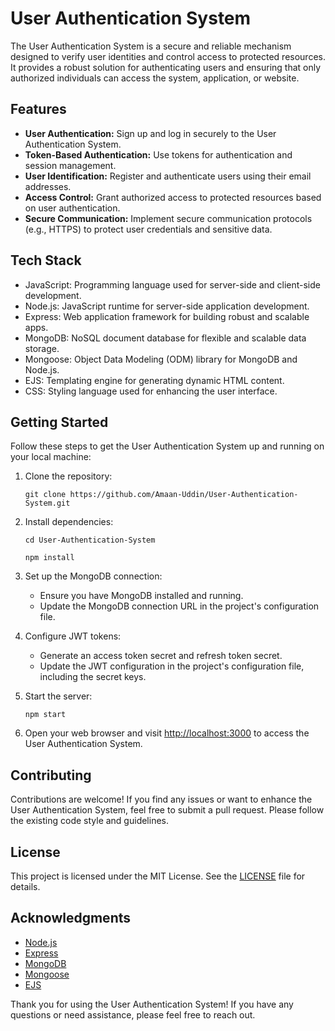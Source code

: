 # User Authentication System

The User Authentication System is a secure and reliable mechanism designed to verify user identities and control access to protected resources. It provides a robust solution for authenticating users and ensuring that only authorized individuals can access the system, application, or website.

## Features

- **User Authentication:** Sign up and log in securely to the User Authentication System.
- **Token-Based Authentication:** Use tokens for authentication and session management.
- **User Identification:** Register and authenticate users using their email addresses.
- **Access Control:** Grant authorized access to protected resources based on user authentication.
- **Secure Communication:** Implement secure communication protocols (e.g., HTTPS) to protect user credentials and sensitive data.

## Tech Stack

- JavaScript: Programming language used for server-side and client-side development.
- Node.js: JavaScript runtime for server-side application development.
- Express: Web application framework for building robust and scalable apps.
- MongoDB: NoSQL document database for flexible and scalable data storage.
- Mongoose: Object Data Modeling (ODM) library for MongoDB and Node.js.
- EJS: Templating engine for generating dynamic HTML content.
- CSS: Styling language used for enhancing the user interface.

## Getting Started

Follow these steps to get the User Authentication System up and running on your local machine:

1.  Clone the repository:

    `git clone https://github.com/Amaan-Uddin/User-Authentication-System.git`

2.  Install dependencies:

    `cd User-Authentication-System`

    `npm install`

3.  Set up the MongoDB connection:

    - Ensure you have MongoDB installed and running.
    - Update the MongoDB connection URL in the project's configuration file.

4.  Configure JWT tokens:

    - Generate an access token secret and refresh token secret.
    - Update the JWT configuration in the project's configuration file, including the secret keys.

5.  Start the server:

    `npm start`

6.  Open your web browser and visit [http://localhost:3000](http://localhost:3000/) to access the User Authentication System.

## Contributing

Contributions are welcome! If you find any issues or want to enhance the User Authentication System, feel free to submit a pull request. Please follow the existing code style and guidelines.

## License

This project is licensed under the MIT License. See the [LICENSE](https://github.com/Amaan-Uddin/User-Authentication-System/blob/main/LICENSE) file for details.

## Acknowledgments

- [Node.js](https://nodejs.org)
- [Express](https://expressjs.com)
- [MongoDB](https://www.mongodb.com)
- [Mongoose](https://mongoosejs.com)
- [EJS](https://ejs.co)

Thank you for using the User Authentication System! If you have any questions or need assistance, please feel free to reach out.
